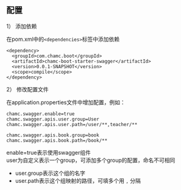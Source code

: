 ## 配置 ##

1） 添加依赖

在pom.xml中的`<dependencies>`标签中添加依赖

	<dependency>
      <groupId>com.chamc.boot</groupId>
      <artifactId>chamc-boot-starter-swagger</artifactId>
      <version>0.0.1-SNAPSHOT</version>
      <scope>compile</scope>
    </dependency>

2） 修改配置文件

在application.properties文件中增加配置，例如：
    
	chamc.swagger.enable=true
	chamc.swagger.apis.user.group=User
	chamc.swagger.apis.user.path=/user/**,teacher/**

	chamc.swagger.apis.book.group=book
	chamc.swagger.apis.book.path=/book/**


enable=true表示使用swagger组件  
user为自定义表示一个group，可添加多个group的配置，命名不可相同

- user.group表示这个组的名字   
- user.path表示这个组映射的路径，可填多个用 `,` 分隔
